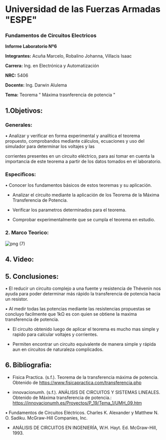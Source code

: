 # Universidad de las Fuerzas Armadas "ESPE"

### Fundamentos de Circuitos Electricos 

**Informe Laboratorio Nº6**

**Integrantes:** Acuña Marcelo, Robalino Johanna, Villacis Isaac

**Carrera:** Ing. en Electrónica y Automatización 

**NRC:** 5406 

**Docente:** Ing. Darwin Alulema

**Tema:** Teorema " Máxima trasnferencia de potencia " 

## 1.Objetivos: 

### Generales:

•	 Analizar y verificar en forma experimental y analítica el teorema propuesto, comprobandos mediante cálculos, ecuaciones y uso del simulador para determinar los voltajes y las

corrientes presentes en un circuito eléctrico, para asi tomar en cuenta la importancia de este teorema a partir de los datos tomados en el laboratorio.

### Especificos: 

•	 Conocer los fundamentos básicos de estos teoremas y su aplicación.

* Analizar el circuito mediante la aplicación de los Teorema de la Máxima Transferencia de Potencia.

* Verificar los parametros determinados para el teorema.

* Comprobar experimentalmente que se cumpla el teorema en estudio.

### 2. Marco Teorico: 

![png (7)](https://user-images.githubusercontent.com/84789076/127862377-097c8224-34b3-47c3-aa52-0c1a23a8dc02.png)

## 4. Video: 


## 5. Conclusiones: 

•	El reducir un circuito complejo a una fuente y resistencia de Thévenin nos ayuda para poder determinar más rápido la transferencia de potencia hacia un resistor.

• Al medir todas las potencias mediante las resistencias propuestas se concluyo facilmente que 1kΩ es con quien se obtiene la maxima transferencia de potencia.

* El circuito obtenido luego de aplicar el teorema es mucho mas simple y rapido para calcular voltajes y corrientes.

* Permiten encontrar un circuito equivalente de manera simple y rápida aun en circuitos de naturaleza complicados.

## 6. Bibliografia: 

* Fisica Practica. (s.f.). Teorema de la transferencia máxima de potencia. Obtenido de https://www.fisicapractica.com/transferencia.php

* innovacionumh. (s.f.). ANÁLISIS DE CIRCUITOS Y SISTEMAS LINEALES. Obtenido de Máxima transferencia de potencia.: https://innovacionumh.es/Proyectos/P_19/Tema_1/UMH_09.htm

•	Fundamentos de Circuitos Eléctricos. Charles K. Alexander y Matthew N. O. Sadiku. McGraw-Hill Companies, Inc.

* ANÁLISIS DE CIRCUITOS EN INGENIERÍA, W.H. Hayt. Ed. McGraw-Hill, 1993.


